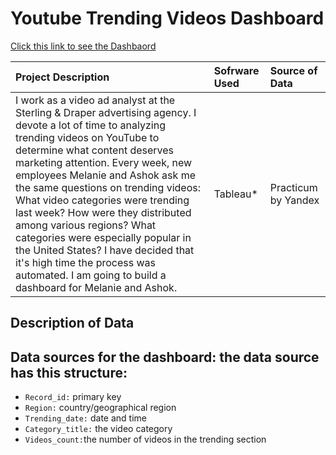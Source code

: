 # Youtube Trending Videos Dashboard
 [Click this link to see the Dashbaord](https://public.tableau.com/views/DashboardforMelanieandAshok/Trending-VideoHistory?:language=en-US&:display_count=n&:origin=viz_share_link)

| Project Description | Sofrware Used | Source of Data |
| :---------------------- | :---------------------- | :---------------------- | 
|I work as a video ad analyst at the Sterling & Draper advertising agency. I devote a lot of time to analyzing trending videos on YouTube to determine what content deserves marketing attention. Every week, new employees Melanie and Ashok ask me the same questions on trending videos: What video categories were trending last week? How were they distributed among various regions? What categories were especially popular in the United States? I have decided that it's high time the process was automated. I am going to build a dashboard for Melanie and Ashok. | Tableau* | Practicum by Yandex |


## Description of Data

## Data sources for the dashboard: the data source has this structure:
- `Record_id:` primary key
- `Region:` country/geographical region
- `Trending_date:` date and time
- `Category_title:` the video category
- `Videos_count:`the number of videos in the trending section
